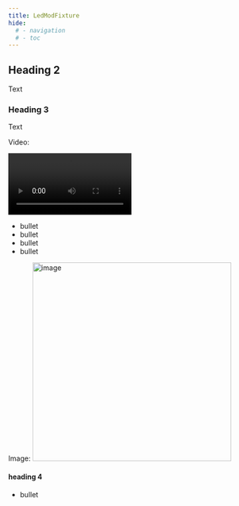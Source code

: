 ```yaml
---
title: LedModFixture
hide:
  # - navigation
  # - toc
---
```


## Heading 2

Text

### Heading 3

Text

Video:

<video width="248" autoplay><source src="https://user-images.githubusercontent.com/1737159/192528357-3cda343c-de1c-4820-adb6-fb71fdfdd1f2.mov" type="video/mp4"></video>

* bullet 
* bullet 
* bullet 
* bullet 

Image:
<img width="400" alt="image" src="https://user-images.githubusercontent.com/91616163/189164956-9f5cf51c-d725-4691-94d3-8ab60d8e384c.png">

#### heading 4

* bullet
